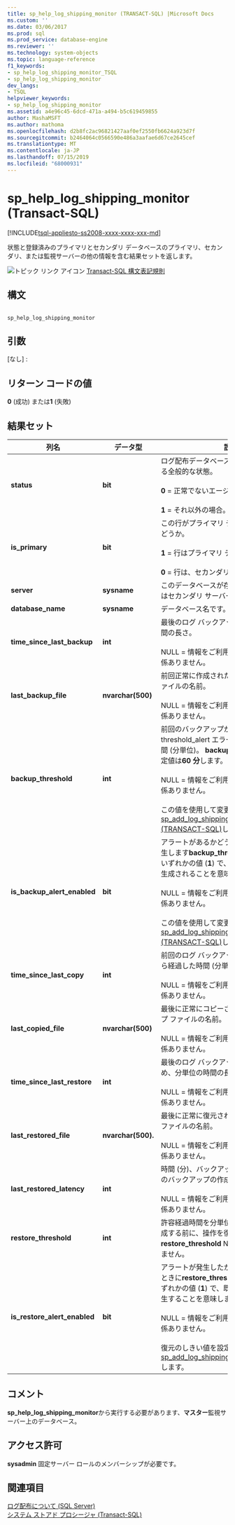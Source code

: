 ```yaml
---
title: sp_help_log_shipping_monitor (TRANSACT-SQL) |Microsoft Docs
ms.custom: ''
ms.date: 03/06/2017
ms.prod: sql
ms.prod_service: database-engine
ms.reviewer: ''
ms.technology: system-objects
ms.topic: language-reference
f1_keywords:
- sp_help_log_shipping_monitor_TSQL
- sp_help_log_shipping_monitor
dev_langs:
- TSQL
helpviewer_keywords:
- sp_help_log_shipping_monitor
ms.assetid: a4e96c45-6dcd-471a-a494-b5c619459855
author: MashaMSFT
ms.author: mathoma
ms.openlocfilehash: d2b8fc2ac96821427aaf0ef2550fb6624a923d7f
ms.sourcegitcommit: b2464064c0566590e486a3aafae6d67ce2645cef
ms.translationtype: MT
ms.contentlocale: ja-JP
ms.lasthandoff: 07/15/2019
ms.locfileid: "68000931"
---
```

# <a name="sphelplogshippingmonitor-transact-sql"></a>sp_help_log_shipping_monitor (Transact-SQL)
[!INCLUDE[tsql-appliesto-ss2008-xxxx-xxxx-xxx-md](../../includes/tsql-appliesto-ss2008-xxxx-xxxx-xxx-md.md)]

  状態と登録済みのプライマリとセカンダリ データベースのプライマリ、セカンダリ、または監視サーバーの他の情報を含む結果セットを返します。  
  
 ![トピック リンク アイコン](../../database-engine/configure-windows/media/topic-link.gif "トピック リンク アイコン") [Transact-SQL 構文表記規則](../../t-sql/language-elements/transact-sql-syntax-conventions-transact-sql.md)  
  
## <a name="syntax"></a>構文  
  
```  
  
sp_help_log_shipping_monitor  
```  
  
## <a name="arguments"></a>引数  
 [なし] :  
  
## <a name="return-code-values"></a>リターン コードの値  
 **0** (成功) または**1** (失敗)  
  
## <a name="result-sets"></a>結果セット  
  
|列名|データ型|説明|  
|-----------------|---------------|-----------------|  
|**status**|**bit**|ログ配布データベースのエージェントに関する全般的な状態。<br /><br /> **0** = 正常でないエージェントのエラー。<br /><br /> **1** = それ以外の場合。|  
|**is_primary**|**bit**|この行がプライマリ データベースのものかどうか。<br /><br /> **1** = 行はプライマリ データベースです。<br /><br /> **0** = 行は、セカンダリ データベース。|  
|**server**|**sysname**|このデータベースが存在するプライマリまたはセカンダリ サーバーの名前。|  
|**database_name**|**sysname**|データベース名です。|  
|**time_since_last_backup**|**int**|最後のログ バックアップ以降の分単位の時間の長さ。<br /><br /> NULL = 情報をご利用いただけませんかは関係ありません。|  
|**last_backup_file**|**nvarchar(500)**|前回正常に作成されたログ バックアップ ファイルの名前。<br /><br /> NULL = 情報をご利用いただけませんかは関係ありません。|  
|**backup_threshold**|**int**|前回のバックアップが行われてから、threshold_alert エラーが発生するまでの期間 (分単位)。 **backup_threshold**は**int**、既定値は**60 分**します。<br /><br /> NULL = 情報をご利用いただけませんかは関係ありません。<br /><br /> この値を使用して変更できます[sp_add_log_shipping_primary_database &#40;TRANSACT-SQL&#41;](../../relational-databases/system-stored-procedures/sp-add-log-shipping-primary-database-transact-sql.md)します。|  
|**is_backup_alert_enabled**|**bit**|アラートがあるかどうかを指定する場合に発生します**backup_threshold**を超過します。 いずれかの値 (**1**) で、既定値は、アラートが生成されることを意味します。<br /><br /> NULL = 情報をご利用いただけませんかは関係ありません。<br /><br /> この値を使用して変更できます[sp_add_log_shipping_primary_database &#40;TRANSACT-SQL&#41;](../../relational-databases/system-stored-procedures/sp-add-log-shipping-primary-database-transact-sql.md)します。|  
|**time_since_last_copy**|**int**|前回のログ バックアップがコピーされてから経過した時間 (分単位)。<br /><br /> NULL = 情報をご利用いただけませんかは関係ありません。|  
|**last_copied_file**|**nvarchar(500)**|最後に正常にコピーされたログ バックアップ ファイルの名前。<br /><br /> NULL = 情報をご利用いただけませんかは関係ありません。|  
|**time_since_last_restore**|**int**|最後のログ バックアップが復元されたため、分単位の時間の長さ。<br /><br /> NULL = 情報をご利用いただけませんかは関係ありません。|  
|**last_restored_file**|**nvarchar(500).**|最後に正常に復元されたログ バックアップ ファイルの名前。<br /><br /> NULL = 情報をご利用いただけませんかは関係ありません。|  
|**last_restored_latency**|**int**|時間 (分)、バックアップの復元には、前回のバックアップの作成からの継続時間。<br /><br /> NULL = 情報をご利用いただけませんかは関係ありません。|  
|**restore_threshold**|**int**|許容経過時間を分単位の数は、アラートを生成する前に、操作を復元します。 **restore_threshold** NULL にすることはできません。|  
|**is_restore_alert_enabled**|**bit**|アラートが発生したかどうかを指定します。 ときに**restore_threshold**を超過します。 いずれかの値 (**1**) で、既定では、アラートが発生することを意味します。<br /><br /> NULL = 情報をご利用いただけませんかは関係ありません。<br /><br /> 復元のしきい値を設定する[sp_add_log_shipping_secondary_database](../../relational-databases/system-stored-procedures/sp-add-log-shipping-secondary-database-transact-sql.md)します。|  
  
## <a name="remarks"></a>コメント  
 **sp_help_log_shipping_monitor**から実行する必要があります、**マスター**監視サーバー上のデータベース。  
  
## <a name="permissions"></a>アクセス許可  
 **sysadmin** 固定サーバー ロールのメンバーシップが必要です。  
  
## <a name="see-also"></a>関連項目  
 [ログ配布について &#40;SQL Server&#41;](../../database-engine/log-shipping/about-log-shipping-sql-server.md)   
 [システム ストアド プロシージャ &#40;Transact-SQL&#41;](../../relational-databases/system-stored-procedures/system-stored-procedures-transact-sql.md)  
  
  
